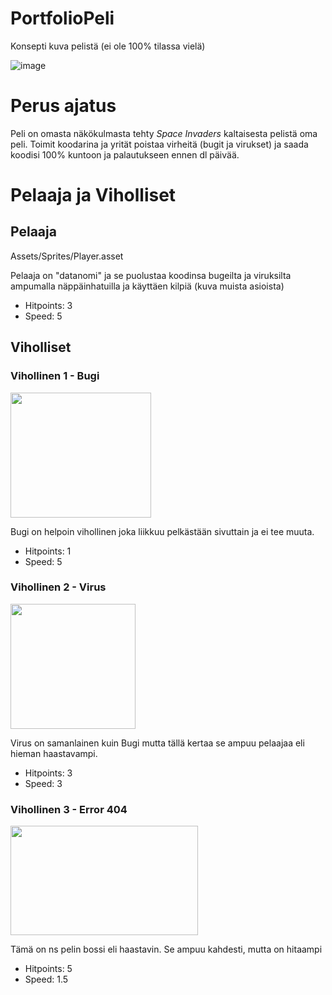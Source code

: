 # PortfolioPeli

Konsepti kuva pelistä (ei ole 100% tilassa vielä)

![image](https://github.com/AleksiHeikk/PortfolioPeli/assets/122449220/98314188-7479-4550-b3db-f096f93c1034)

# Perus ajatus

Peli on omasta näkökulmasta tehty *Space Invaders* kaltaisesta pelistä oma peli.
Toimit koodarina ja yrität poistaa virheitä (bugit ja virukset) ja saada koodisi 100% kuntoon ja palautukseen ennen dl päivää.

# Pelaaja ja Viholliset
## Pelaaja
Assets/Sprites/Player.asset

Pelaaja on "datanomi" ja se puolustaa koodinsa bugeilta ja viruksilta ampumalla näppäinhatuilla ja käyttäen kilpiä
(kuva muista asioista)
- Hitpoints: 3
- Speed: 5

## Viholliset
### Vihollinen 1 - Bugi 
<img src="https://github.com/AleksiHeikk/PortfolioPeli/assets/122449220/2d20ad5a-841b-445f-ac0b-9d35a9f240c6" width=225px height="200px">

Bugi on helpoin vihollinen joka liikkuu pelkästään sivuttain ja ei tee muuta. 
- Hitpoints: 1
- Speed: 5

### Vihollinen 2 - Virus
<img src="https://github.com/AleksiHeikk/PortfolioPeli/assets/122449220/8d8b4f22-a756-48e2-9294-a7eb6e02a068" width=200px height="200px">

Virus on samanlainen kuin Bugi mutta tällä kertaa se ampuu pelaajaa eli hieman haastavampi.
- Hitpoints: 3
- Speed: 3

### Vihollinen 3 - Error 404
<img src="https://github.com/AleksiHeikk/PortfolioPeli/assets/122449220/bf5d4af5-59f1-4363-8bab-59118623a9042" width=300px height="175px">

Tämä on ns pelin bossi eli haastavin. Se ampuu kahdesti, mutta on hitaampi
- Hitpoints: 5
- Speed: 1.5 

